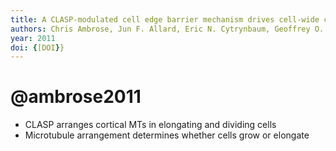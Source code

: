 ```yaml
---
title: A CLASP-modulated cell edge barrier mechanism drives cell-wide cortical microtubule organization in Arabidopsis
authors: Chris Ambrose, Jun F. Allard, Eric N. Cytrynbaum, Geoffrey O. Wasteneys
year: 2011
doi: {[DOI}}
---
```

# @ambrose2011

- CLASP arranges cortical MTs in elongating and dividing cells
- Microtubule arrangement determines whether cells grow or elongate


